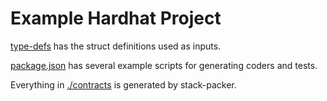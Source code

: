 # Example Hardhat Project

[type-defs](./type-defs/) has the struct definitions used as inputs.

[package.json](./package.json) has several example scripts for generating coders and tests.

Everything in [./contracts](./contracts) is generated by stack-packer.